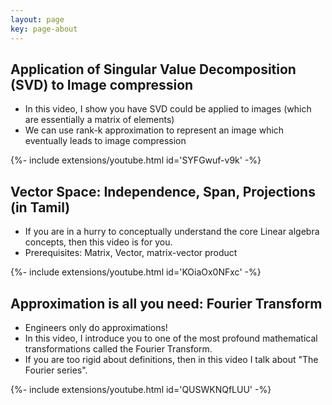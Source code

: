 ```yaml
---
layout: page
key: page-about
---
```

## Application of Singular Value Decomposition (SVD) to Image compression
* In this video, I show you have SVD could be applied to images (which are essentially a matrix of elements)
* We can use rank-k approximation to represent an image which eventually leads to image compression
<div>{%- include extensions/youtube.html id='SYFGwuf-v9k' -%}</div>

## Vector Space: Independence, Span, Projections (in Tamil)
* If you are in a hurry to conceptually understand the core Linear algebra concepts, then this video is for you.
* Prerequisites: Matrix, Vector, matrix-vector product
<div>{%- include extensions/youtube.html id='KOiaOx0NFxc' -%}</div>

## Approximation is all you need: Fourier Transform 
* Engineers only do approximations! 
* In this video, I introduce you to one of the most profound mathematical transformations called the Fourier Transform.
* If you are too rigid about definitions, then in this video I talk about "The Fourier series".
<div>{%- include extensions/youtube.html id='QUSWKNQfLUU' -%}</div>

